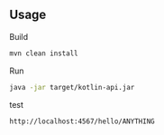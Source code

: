 Usage
----------------

Build
```bash
mvn clean install
```

Run
```bash
java -jar target/kotlin-api.jar
```

test
```
http://localhost:4567/hello/ANYTHING
```